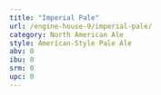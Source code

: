 ```yaml
---
title: "Imperial Pale"
url: /engine-house-9/imperial-pale/
category: North American Ale
style: American-Style Pale Ale
abv: 0
ibu: 0
srm: 0
upc: 0
---
```


